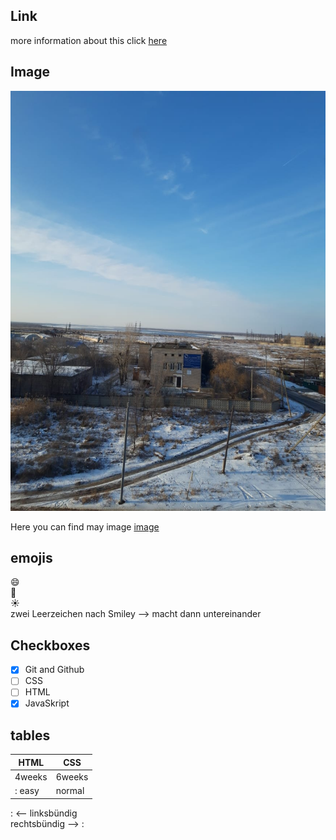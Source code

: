 ## Link
more information about this click [here](https://google.com)

## Image
![wolga](wolga.jpg)

Here you can find may image [image](wolga.jpg)

## emojis
:smile:  
:book:  
☀️  
zwei Leerzeichen nach Smiley --> macht dann untereinander 

## Checkboxes
- [X] Git and Github
- [ ] CSS
- [ ] HTML
- [X] JavaSkript

## tables
| HTML | CSS |
| ---- | --- |
| 4weeks | 6weeks |
|: easy | normal |

: <-- linksbündig  
rechtsbündig --> :   
